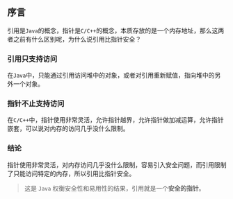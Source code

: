 ## 序言
引用是`Java`的概念，指针是`C/C++`的概念，本质存放的是一个内存地址，那么这两者之前有什么区别呢，为什么说引用比指针安全？

### 引用只支持访问
在`Java`中，只能通过引用访问堆中的对象，或者对引用重新赋值，指向堆中的另外一个对象。

### 指针不止支持访问
在`C/C++`中，指针使用非常灵活，允许指针越界，允许指针做加减运算，允许指针嵌套，可以说对内存的访问几乎没什么限制。


### 结论
指针使用非常灵活，对内存访问几乎没什么限制，容易引入安全问题，而引用限制了只能访问特定的内存，所以引用比指针安全。

> 这是 `Java` 权衡安全性和易用性的结果，引用就是一个**安全的指针**。